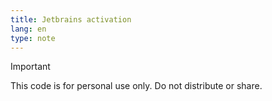 ```yaml
---
title: Jetbrains activation
lang: en
type: note
---
```


> [!IMPORTANT]
> This code is for personal use only. Do not distribute or share.

<Activation />

